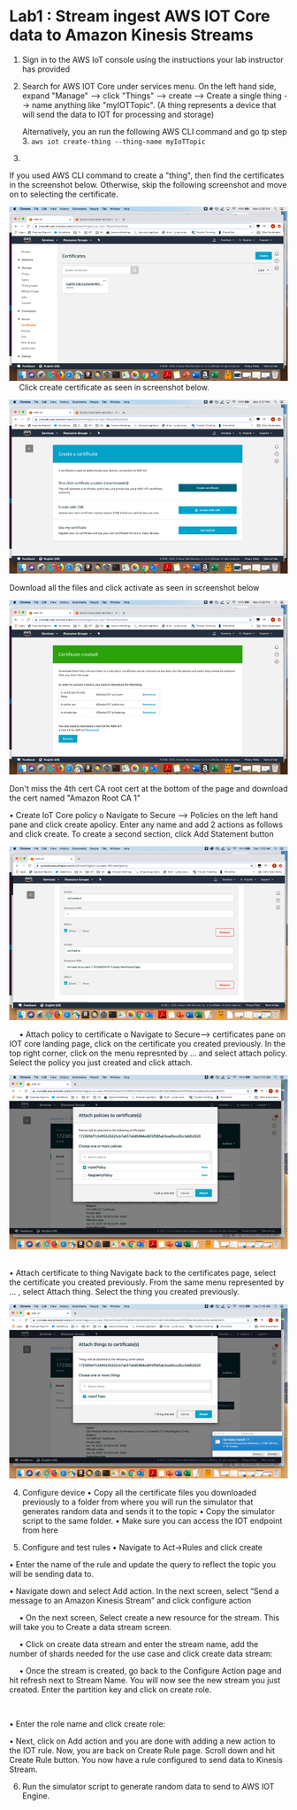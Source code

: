 # Lab1 : Stream ingest AWS IOT Core data to Amazon Kinesis Streams

1.	Sign in to the AWS IoT console using the instructions your lab instructor has provided
2.	Search for AWS IOT Core under services menu. 
   On the left hand side, expand "Manage" --> click "Things" --> create -->   Create a single thing --> name anything like "myIOTTopic". (A thing represents a device that will send the data to IOT for processing and storage)
    
    Alternatively, you an run the following AWS CLI command and go tp step 3.
    `aws iot create-thing --thing-name myIoTTopic`

3.	
  If you used AWS CLI command to create a "thing", then find the certificates in the screenshot below. Otherwise, skip the following screenshot and move on to selecting the certificate. 
  
  ![screenshot](imglab1/Picture1.png)
 
  Click create certificate as seen in screenshot below.
  
  ![screenshot](imglab1/Picture2.png)
 
  Download all the files and click activate as seen in screenshot below
  
  ![screenshot](imglab1/Picture3.png)

   Don't miss the 4th cert CA root cert at the bottom of the page and download the cert named "Amazon Root CA 1"

•	Create IoT Core policy
o	Navigate to Secure --> Policies on the left hand pane and click create apolicy. Enter any name and add 2 actions as follows and click create. To create a second section, click Add Statement button

 ![screenshot](imglab1/Picture4.png)

 
•	Attach policy to certificate
o	Navigate to Secure--> certificates pane on IOT core landing page, click on the certificate you created previously. In the top right corner, click on the menu represnted by ... and select attach policy. Select the policy you just created and click attach.
 
![screenshot](imglab1/Picture5.png)
 

•	Attach certificate to thing
Navigate back to the certificates page, select the certificate you created previously. From the same menu represented by ... , select Attach thing. Select the thing you created previously.
 
![screenshot](imglab1/Picture6.png)

4.	Configure device
•	Copy all the certificate files you downloaded previously to a folder from where you will run the simulator that generates random data and sends it to the topic
•	Copy the simulator script to the same folder.
•	Make sure you can access the IOT endpoint from here


5.	Configure and test rules
•	Navigate to Act->Rules and click create
 

•	Enter the name of the rule and update the query to reflect the topic you will be sending data to.
 

•	Navigate down and select Add action. In the next screen, select “Send a message to an Amazon Kinesis Stream” and click configure action
 

















 
•	On the next screen, Select create a new resource for the stream. This will take you to Create a data stream screen.
 

 
•	Click on create data stream and enter the stream name, add the number of shards needed for the use case and click create data stream:

 

 
•	Once the stream is created, go back to the Configure Action page and hit refresh next to Stream Name. You will now see the new stream you just created. Enter the partition key and click on create role.
 
 

•	Enter the role name and click create role:
 


•	Next, click on Add action and you are done with adding a new action to the IOT rule. Now, you are back on Create Rule page. Scroll down and hit Create Rule button. You now have a rule configured to send data to Kinesis Stream. 

6.	Run the simulator script to generate random data to send to AWS IOT Engine.

